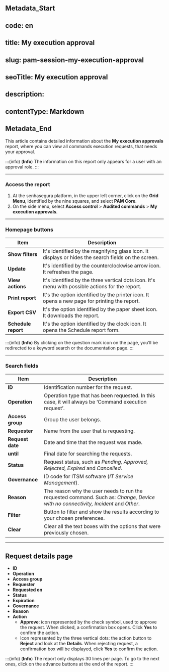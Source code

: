 ## Metadata_Start 
## code: en
## title: My execution approval 
## slug: pam-session-my-execution-approval 
## seoTitle: My execution approval 
## description:  
## contentType: Markdown 
## Metadata_End
This article contains detailed information about the **My execution approvals** report, where you can view all commands execution requests, that needs your approval.

:::(info) (**Info**)
The information on this report only appears for a user with an approval role.
:::
***
### Access the report

1. At the senhasegura platform, in the upper left corner, click on the **Grid Menu**, identified by the nine squares, and select **PAM Core**.
2. On the side menu, select **Access control** > **Audited commands** > **My execution approvals**.

***
### Homepage buttons
**Item**|**Description**
|---|---|
**Show filters**|It's identified by the magnifying glass icon. It displays or hides the search fields on the screen.
**Update**|It's identified by the counterclockwise arrow icon. It refreshes the page.
**View actions**|It's identified by the three vertical dots icon. It's menu with possible actions for the report.
**Print report**|It's the option identified by the printer icon. It opens a new page for printing the report.
**Export CSV**|It's the option identified by the paper sheet icon. It downloads the report.
**Schedule report**|It's the option identified by the clock icon. It opens the Schedule report form.

:::(info) (**Info**)
By clicking on the question mark icon on the page, you’ll be redirected to a keyword search or the documentation page.
:::
***

### Search fields

**Item**|**Description**
|---|---|
**ID**|Identification number for the request.
**Operation**|Operation type that has been requested. In this case, it will always be ‘Command execution request’.
**Access group**|Group the user belongs.
**Requester**|Name from the user that is requesting.
**Request date**|Date and time that the request was made.
**until**|Final date for searching the requests.
**Status**|Request status, such as *Pending, Approved, Rejected, Expired* and *Cancelled*.
**Governance**|ID code for ITSM software (*IT Service Management*).
**Reason**|The reason why the user needs to run the requested command. Such as: *Change, Device with no connectivity, Incident* and *Other*.
**Filter**|Button to filter and show the results according to your chosen preferences.
**Clear**|Clear all the text boxes with the options that were previously chosen.
***

## Request details page

* **ID**
* **Operation**
* **Access group**
* **Requester**
* **Requested on**
* **Status**
* **Expiration**
* **Governance**
* **Reason**
* **Action**
    * **Approve**: icon represented by the check symbol, used to approve the request. When clicked, a confirmation box opens. Click **Yes** to confirm the action.
    * Icon represented by the three vertical dots: the action button to **Reject** and look at the **Details**. When rejecting request, a confirmation box will be displayed, click **Yes** to confirm the action.

:::(info) (**Info**)
The report only displays 30 lines per page. To go to the next ones, click on the advance buttons at the end of the report.
:::